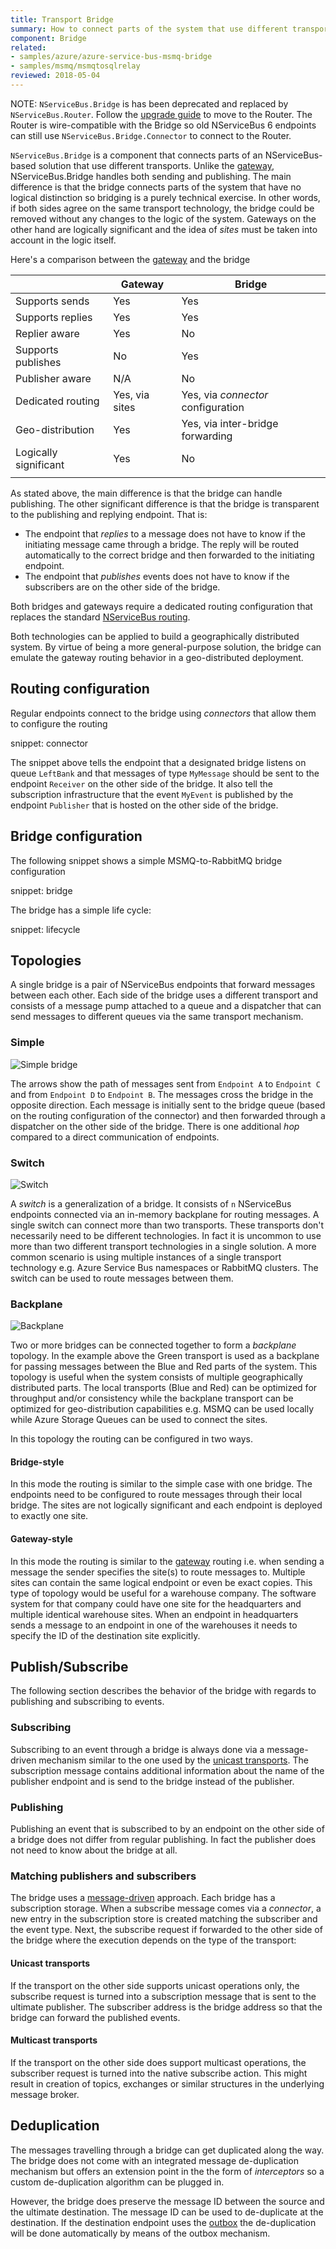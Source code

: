 ```yaml
---
title: Transport Bridge
summary: How to connect parts of the system that use different transports 
component: Bridge
related:
- samples/azure/azure-service-bus-msmq-bridge
- samples/msmq/msmqtosqlrelay
reviewed: 2018-05-04
---
```


NOTE: `NServiceBus.Bridge` is has been deprecated and replaced by `NServiceBus.Router`. Follow the [upgrade guide](/nservicebus/bridge/bridge-router.md) to move to the Router. The Router is wire-compatible with the Bridge so old NServiceBus 6 endpoints can still use `NServiceBus.Bridge.Connector` to connect to the Router.

`NServiceBus.Bridge` is a component that connects parts of an NServiceBus-based solution that use different transports. Unlike the [gateway](/nservicebus/gateway/), NServiceBus.Bridge handles both sending and publishing. The main difference is that the bridge connects parts of the system that have no logical distinction so bridging is a purely technical exercise. In other words, if both sides agree on the same transport technology, the bridge could be removed without any changes to the logic of the system. Gateways on the other hand are logically significant and the idea of *sites* must be taken into account in the logic itself.

Here's a comparison between the [gateway](/nservicebus/gateway/) and the bridge

|                       | Gateway          | Bridge                        |
|-----------------------|------------------|-------------------------------|
| Supports sends        | Yes              | Yes                           |
| Supports replies      | Yes              | Yes                           |
| Replier aware         | Yes              | No                            |
| Supports publishes    | No               | Yes                           |
| Publisher aware       | N/A              | No                            |
| Dedicated routing     | Yes, via sites   | Yes, via *connector* configuration |
| Geo-distribution      | Yes              | Yes, via inter-bridge forwarding |
| Logically significant | Yes              | No                            |
|                       |                  |                               |

As stated above, the main difference is that the bridge can handle publishing. The other significant difference is that the bridge is transparent to the publishing and replying endpoint. That is:

 * The endpoint that *replies* to a message does not have to know if the initiating message came through a bridge. The reply will be routed automatically to the correct bridge and then forwarded to the initiating endpoint.
 * The endpoint that *publishes* events does not have to know if the subscribers are on the other side of the bridge.

Both bridges and gateways require a dedicated routing configuration that replaces the standard [NServiceBus routing](/nservicebus/messaging/routing.md).

Both technologies can be applied to build a geographically distributed system. By virtue of being a more general-purpose solution, the bridge can emulate the gateway routing behavior in a geo-distributed deployment.


## Routing configuration

Regular endpoints connect to the bridge using *connectors* that allow them to configure the routing

snippet: connector

The snippet above tells the endpoint that a designated bridge listens on queue `LeftBank` and that messages of type `MyMessage` should be sent to the endpoint `Receiver` on the other side of the bridge. It also tell the subscription infrastructure that the event `MyEvent` is published by the endpoint `Publisher` that is hosted on the other side of the bridge.


## Bridge configuration

The following snippet shows a simple MSMQ-to-RabbitMQ bridge configuration

snippet: bridge

The bridge has a simple life cycle:

snippet: lifecycle


## Topologies

A single bridge is a pair of NServiceBus endpoints that forward messages between each other. Each side of the bridge uses a different transport and consists of a message pump attached to a queue and a dispatcher that can send messages to different queues via the same transport mechanism.


### Simple

![Simple bridge](simple.svg)

The arrows show the path of messages sent from `Endpoint A` to `Endpoint C` and from `Endpoint D` to `Endpoint B`. The messages cross the bridge in the opposite direction. Each message is initially sent to the bridge queue (based on the routing configuration of the connector) and then forwarded through a dispatcher on the other side of the bridge. There is one additional *hop* compared to a direct communication of endpoints.


### Switch

![Switch](switch.svg)

A _switch_ is a generalization of a bridge. It consists of `n` NServiceBus endpoints connected via an in-memory backplane for routing messages. A single switch can connect more than two transports. These transports don't necessarily need to be different technologies. In fact it is uncommon to use more than two different transport technologies in a single solution. A more common scenario is using multiple instances of a single transport technology e.g. Azure Service Bus namespaces or RabbitMQ clusters. The switch can be used to route messages between them.

### Backplane

![Backplane](backplane.svg)

Two or more bridges can be connected together to form a _backplane_ topology. In the example above the Green transport is used as a backplane for passing messages between the Blue and Red parts of the system. This topology is useful when the system consists of multiple geographically distributed parts. The local transports (Blue and Red) can be optimized for throughput and/or consistency while the backplane transport can be optimized for geo-distribution capabilities e.g. MSMQ can be used locally while Azure Storage Queues can be used to connect the sites.

In this topology the routing can be configured in two ways.

#### Bridge-style

In this mode the routing is similar to the simple case with one bridge. The endpoints need to be configured to route messages through their local bridge. The sites are not logically significant and each endpoint is deployed to exactly one site.

#### Gateway-style

In this mode the routing is similar to the [gateway](/nservicebus/gateway/) routing i.e. when sending a message the sender specifies the site(s) to route messages to. Multiple sites can contain the same logical endpoint or even be exact copies. This type of topology would be useful for a warehouse company. The software system for that company could have one site for the headquarters and multiple identical warehouse sites. When an endpoint in headquarters sends a message to an endpoint in one of the warehouses it needs to specify the ID of the destination site explicitly.
  

## Publish/Subscribe

The following section describes the behavior of the bridge with regards to publishing and subscribing to events.

### Subscribing

Subscribing to an event through a bridge is always done via a message-driven mechanism similar to the one used by the [unicast transports](/transports/types.md#unicast-only-transports). The subscription message contains additional information about the name of the publisher endpoint and is send to the bridge instead of the publisher.


### Publishing

Publishing an event that is subscribed to by an endpoint on the other side of a bridge does not differ from regular publishing. In fact the publisher does not need to know about the bridge at all.


### Matching publishers and subscribers

The bridge uses a [message-driven](/nservicebus/messaging/publish-subscribe/#mechanics-message-driven-persistence-based) approach. Each bridge has a subscription storage. When a subscribe message comes via a *connector*, a new entry in the subscription store is created matching the subscriber and the event type. Next, the subscribe request if forwarded to the other side of the bridge where the execution depends on the type of the transport:


#### Unicast transports

If the transport on the other side supports unicast operations only, the subscribe request is turned into a subscription message that is sent to the ultimate publisher. The subscriber address is the bridge address so that the bridge can forward the published events.


#### Multicast transports

If the transport on the other side does support multicast operations, the subscriber request is turned into the native subscribe action. This might result in creation of topics, exchanges or similar structures in the underlying message broker.


## Deduplication

The messages travelling through a bridge can get duplicated along the way. The bridge does not come with an integrated message de-duplication mechanism but offers an extension point in the the form of *interceptors* so a custom de-duplication algorithm can be plugged in.

However, the bridge does preserve the message ID between the source and the ultimate destination. The message ID can be used to de-duplicate at the destination. If the destination endpoint uses the [outbox](/nservicebus/outbox/) the de-duplication will be done automatically by means of the outbox mechanism.
